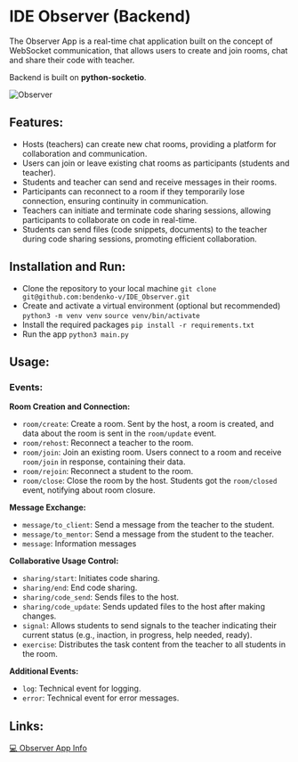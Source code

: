 # IDE Observer (Backend)

The Observer App is a real-time chat application built on the concept of WebSocket communication, that allows users to
create and join rooms, chat and share their code with teacher.

Backend is built on **python-socketio**.

![Observer](https://habrastorage.org/webt/ii/rt/u6/iirtu6stfynhos1m1bwekdms6vu.jpeg)

## Features:

- Hosts (teachers) can create new chat rooms, providing a platform for collaboration and communication.
- Users can join or leave existing chat rooms as participants (students and teacher).
- Students and teacher can send and receive messages in their rooms.
- Participants can reconnect to a room if they temporarily lose connection, ensuring continuity in communication.
- Teachers can initiate and terminate code sharing sessions, allowing participants to collaborate on code in real-time.
- Students can send files (code snippets, documents) to the teacher during code sharing sessions, promoting efficient collaboration.

## Installation and Run:

- Clone the repository to your local machine `git clone git@github.com:bendenko-v/IDE_Observer.git`
- Create and activate a virtual environment (optional but recommended) `python3 -m venv venv`
  `source venv/bin/activate`
- Install the required packages `pip install -r requirements.txt`
- Run the app `python3 main.py`

## Usage:

### Events:

**Room Creation and Connection:**

- `room/create`: Create a room. Sent by the host, a room is created, and data about the room is sent in the `room/update` event.
- `room/rehost`: Reconnect a teacher to the room.
- `room/join`: Join an existing room. Users connect to a room and receive `room/join` in response, containing their data.
- `room/rejoin`: Reconnect a student to the room.
- `room/close`: Close the room by the host. Students got the `room/closed` event, notifying about room closure.

**Message Exchange:**

- `message/to_client`: Send a message from the teacher to the student.
- `message/to_mentor`: Send a message from the student to the teacher.
- `message`: Information messages

**Collaborative Usage Control:**

- `sharing/start`: Initiates code sharing.
- `sharing/end`: End code sharing.
- `sharing/code_send`: Sends files to the host.
- `sharing/code_update`: Sends updated files to the host after making changes.
- `signal`: Allows students to send signals to the teacher indicating their current status (e.g., inaction, in progress, help needed, ready).
- `exercise`:  Distributes the task content from the teacher to all students in the room.

**Additional Events:**

- `log`: Technical event for logging.
- `error`: Technical event for error messages.

## Links:

[💻 Observer App Info](https://raids.tilda.ws/observer)
